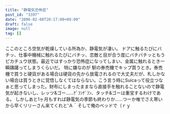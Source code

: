 ```yaml
---
title: "静電気恐怖症"
post_id: "3397"
date: "2006-02-08T20:17:00+09:00"
draft: false
image: null
tag: []
---
```



ここのところ空気が乾燥している所為か、静電気が凄い。 ドアに触るたびにバチッ、仕事中機械に触れるたびにバチッ、恋敵と目が合う度にバチバチッともうピカチュウ状態。最近ではすっかり恐怖症になってしまい、金属に触れるとき一瞬躊躇ってしまうくらいだ。 特に嫌なのが 駅の券売機でキップ買うとき。券売機で買うと硬貨がある場合は硬貨の先から放電されるので大丈夫だが、札しかない場合は買うときに覚悟しなくてはならない。こう言う時にSuicaって役立つなぁと思ってしまった。財布にしまったままなら直接手を触れることないので静電気が起きないし、レッツ&ゴー……ｹﾞﾌﾝｹﾞﾌﾝ、タッチ&ゴーは重宝するわけである。 しかしあと1ヶ月もすれば静電気の季節も終わりか……つーか唯でさえ寒いから早くリリーさん来てくれと'Ａ｀そして俺のベッドで（ｒｙ
